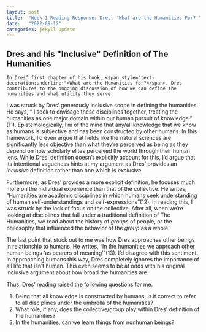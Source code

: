 ```yaml
---
layout: post
title:  "Week 1 Reading Response: Dres, 'What are the Humanities For?'"
date:   "2022-09-12"
categories: jekyll update
---
```

## Dres and his "Inclusive" Definition of The Humanities


	In Dres’ first chapter of his book, <span style="text-decoration:underline;">What are the Humanities for?</span>, Dres contributes to the ongoing discussion of how we can define the humanities and what utility they serve.

I was struck by Dres’ generously inclusive scope in defining the humanities. He says, “  I seek to envisage these disciplines together, treating the humanities as one major domain within our human pursuit of knowledge.” (11). Epistemologically, I’m of the mind that any/all knowledge that we know as humans is subjective and has been constructed by other humans. In this framework, I’d even argue that fields like the natural sciences are significantly less objective than what they’re perceived as being as they depend on how scholarly elites perceived the world through their human lens. While Dres’ definition doesn’t explicitly account for this, I’d argue that its intentional vagueness hints at my argument as Dres’ provides an _inclusive_ definition rather than one which is _exclusive_. 

Furthermore, as Dres’ provides a more explicit definition, he focuses much more on the individual experience than that of the collective. He writes, “Humanities are academic disciplines in which humans seek understanding of human self-understandings and self-expressions”(12). In reading this, I was struck by the lack of focus on the collective. After all, when we’re looking at disciplines that fall under a traditional definition of The Humanities, we read about the history of _groups_ of people, or the philosophy that influenced the behavior of the _group_ as a whole. 

The last point that stuck out to me was how Dres approaches other beings in relationship to humans. He writes, “In the humanities we approach other human beings ‘as bearers of meaning’”(13). I’d disagree with this sentiment. In approaching humans this way, Dres completely ignores the importance of all life that isn’t human. This even seems to be at odds with his original inclusive argument about how broad the humanities are.

Thus, Dres’ reading raised the following questions for me. 

1. Being that all knowledge is constructed by humans, is it correct to refer to all disciplines under the umbrella of the humanities?
2. What role, if any, does the collective/group play within Dres’ definition of the humanities?
3. In the humanities, can we learn things from nonhuman beings? 